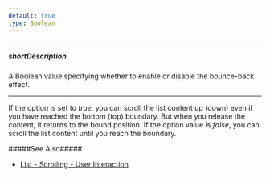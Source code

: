 ```yaml
---
default: true
type: Boolean
---
```

---
##### shortDescription
A Boolean value specifying whether to enable or disable the bounce-back effect.

---
If the option is set to *true*, you can scroll the list content up (down) even if you have reached the bottom (top) boundary. But when you release the content, it returns to the bound position. If the option value is *false*, you can scroll the list content until you reach the boundary.

#####See Also#####
- [List - Scrolling - User Interaction](/concepts/05%20Widgets/List/20%20Scrolling/01%20User%20Interaction.md '/Documentation/Guide/Widgets/List/Scrolling/#User_Interaction')